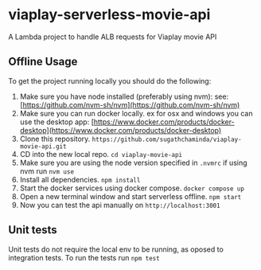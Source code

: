 # viaplay-serverless-movie-api

A Lambda project to handle ALB requests for Viaplay movie API

## Offline Usage

To get the project running locally you should do the following:

1. Make sure you have node installed (preferably using nvm): see: [https://github.com/nvm-sh/nvm](https://github.com/nvm-sh/nvm)
2. Make sure you can run docker locally. ex for osx and windows you can use the desktop app: [https://www.docker.com/products/docker-desktop](https://www.docker.com/products/docker-desktop)
3. Clone this repository. `https://github.com/sugathchaminda/viaplay-movie-api.git`
4. CD into the new local repo. `cd viaplay-movie-api`
5. Make sure you are using the node version specified in `.nvmrc` if using nvm run `nvm use`
6. Install all dependencies. `npm install`
7. Start the docker services using docker compose. `docker compose up`
8. Open a new terminal window and start serverless offline. `npm start`
9. Now you can test the api manually on `http://localhost:3001`

## Unit tests

Unit tests do not require the local env to be running, as oposed to integration tests. To run the tests run `npm test`

